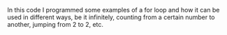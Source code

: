 In this code I programmed some examples of a for loop and how it can be used in different ways, be it infinitely, counting from a certain number to another, jumping from 2 to 2, etc.